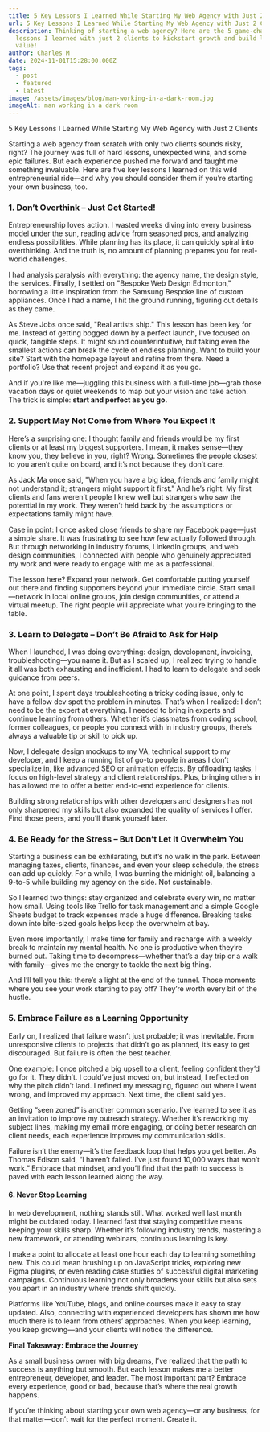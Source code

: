 ```yaml
---
title: 5 Key Lessons I Learned While Starting My Web Agency with Just 2 Clients
url: 5 Key Lessons I Learned While Starting My Web Agency with Just 2 Clients
description: Thinking of starting a web agency? Here are the 5 game-changing
  lessons I learned with just 2 clients to kickstart growth and build lasting
  value!
author: Charles M
date: 2024-11-01T15:28:00.000Z
tags:
  - post
  - featured
  - latest
image: /assets/images/blog/man-working-in-a-dark-room.jpg
imageAlt: man working in a dark room
---
```

5 Key Lessons I Learned While Starting My Web Agency with Just 2 Clients

Starting a web agency from scratch with only two clients sounds risky, right? The journey was full of hard lessons, unexpected wins, and some epic failures. But each experience pushed me forward and taught me something invaluable. Here are five key lessons I learned on this wild entrepreneurial ride—and why you should consider them if you’re starting your own business, too.

<h3>1. Don’t Overthink – Just Get Started!</h3>

Entrepreneurship loves action. I wasted weeks diving into every business model under the sun, reading advice from seasoned pros, and analyzing endless possibilities. While planning has its place, it can quickly spiral into overthinking. And the truth is, no amount of planning prepares you for real-world challenges.

I had analysis paralysis with everything: the agency name, the design style, the services. Finally, I settled on "Bespoke Web Design Edmonton," borrowing a little inspiration from the Samsung Bespoke line of custom appliances. Once I had a name, I hit the ground running, figuring out details as they came.

As Steve Jobs once said, "Real artists ship." This lesson has been key for me. Instead of getting bogged down by a perfect launch, I’ve focused on quick, tangible steps. It might sound counterintuitive, but taking even the smallest actions can break the cycle of endless planning. Want to build your site? Start with the homepage layout and refine from there. Need a portfolio? Use that recent project and expand it as you go.

And if you're like me—juggling this business with a full-time job—grab those vacation days or quiet weekends to map out your vision and take action. The trick is simple: **start and perfect as you go.**

<h3>2. Support May Not Come from Where You Expect It</h3>

Here’s a surprising one: I thought family and friends would be my first clients or at least my biggest supporters. I mean, it makes sense—they know you, they believe in you, right? Wrong. Sometimes the people closest to you aren’t quite on board, and it’s not because they don’t care.

As Jack Ma once said, "When you have a big idea, friends and family might not understand it; strangers might support it first." And he’s right. My first clients and fans weren’t people I knew well but strangers who saw the potential in my work. They weren’t held back by the assumptions or expectations family might have.

Case in point: I once asked close friends to share my Facebook page—just a simple share. It was frustrating to see how few actually followed through. But through networking in industry forums, LinkedIn groups, and web design communities, I connected with people who genuinely appreciated my work and were ready to engage with me as a professional.

The lesson here? Expand your network. Get comfortable putting yourself out there and finding supporters beyond your immediate circle. Start small—network in local online groups, join design communities, or attend a virtual meetup. The right people will appreciate what you’re bringing to the table.

<h3>3. Learn to Delegate – Don’t Be Afraid to Ask for Help</h3>

When I launched, I was doing everything: design, development, invoicing, troubleshooting—you name it. But as I scaled up, I realized trying to handle it all was both exhausting and inefficient. I had to learn to delegate and seek guidance from peers.

At one point, I spent days troubleshooting a tricky coding issue, only to have a fellow dev spot the problem in minutes. That’s when I realized: I don’t need to be the expert at everything. I needed to bring in experts and continue learning from others. Whether it’s classmates from coding school, former colleagues, or people you connect with in industry groups, there’s always a valuable tip or skill to pick up.

Now, I delegate design mockups to my VA, technical support to my developer, and I keep a running list of go-to people in areas I don’t specialize in, like advanced SEO or animation effects. By offloading tasks, I focus on high-level strategy and client relationships. Plus, bringing others in has allowed me to offer a better end-to-end experience for clients.

Building strong relationships with other developers and designers has not only sharpened my skills but also expanded the quality of services I offer. Find those peers, and you’ll thank yourself later.

<h3>4. Be Ready for the Stress – But Don’t Let It Overwhelm You</h3>

Starting a business can be exhilarating, but it’s no walk in the park. Between managing taxes, clients, finances, and even your sleep schedule, the stress can add up quickly. For a while, I was burning the midnight oil, balancing a 9-to-5 while building my agency on the side. Not sustainable.

So I learned two things: stay organized and celebrate every win, no matter how small. Using tools like Trello for task management and a simple Google Sheets budget to track expenses made a huge difference. Breaking tasks down into bite-sized goals helps keep the overwhelm at bay.

Even more importantly, I make time for family and recharge with a weekly break to maintain my mental health. No one is productive when they’re burned out. Taking time to decompress—whether that’s a day trip or a walk with family—gives me the energy to tackle the next big thing.

And I’ll tell you this: there’s a light at the end of the tunnel. Those moments where you see your work starting to pay off? They’re worth every bit of the hustle.

<h3>5. Embrace Failure as a Learning Opportunity</h3>

Early on, I realized that failure wasn’t just probable; it was inevitable. From unresponsive clients to projects that didn’t go as planned, it’s easy to get discouraged. But failure is often the best teacher.

One example: I once pitched a big upsell to a client, feeling confident they’d go for it. They didn’t. I could’ve just moved on, but instead, I reflected on why the pitch didn’t land. I refined my messaging, figured out where I went wrong, and improved my approach. Next time, the client said yes.

Getting “seen zoned” is another common scenario. I’ve learned to see it as an invitation to improve my outreach strategy. Whether it’s reworking my subject lines, making my email more engaging, or doing better research on client needs, each experience improves my communication skills.

Failure isn’t the enemy—it’s the feedback loop that helps you get better. As Thomas Edison said, “I haven’t failed. I’ve just found 10,000 ways that won’t work.” Embrace that mindset, and you’ll find that the path to success is paved with each lesson learned along the way.

<h4>6.	Never Stop Learning</h4>

In web development, nothing stands still. What worked well last month might be outdated today. I learned fast that staying competitive means keeping your skills sharp. Whether it’s following industry trends, mastering a new framework, or attending webinars, continuous learning is key.

I make a point to allocate at least one hour each day to learning something new. This could mean brushing up on JavaScript tricks, exploring new Figma plugins, or even reading case studies of successful digital marketing campaigns. Continuous learning not only broadens your skills but also sets you apart in an industry where trends shift quickly.

Platforms like YouTube, blogs, and online courses make it easy to stay updated. Also, connecting with experienced developers has shown me how much there is to learn from others’ approaches. When you keep learning, you keep growing—and your clients will notice the difference.

**Final Takeaway: Embrace the Journey**

As a small business owner with big dreams, I’ve realized that the path to success is anything but smooth. But each lesson makes me a better entrepreneur, developer, and leader. The most important part? Embrace every experience, good or bad, because that’s where the real growth happens.

If you’re thinking about starting your own web agency—or any business, for that matter—don’t wait for the perfect moment. Create it.
